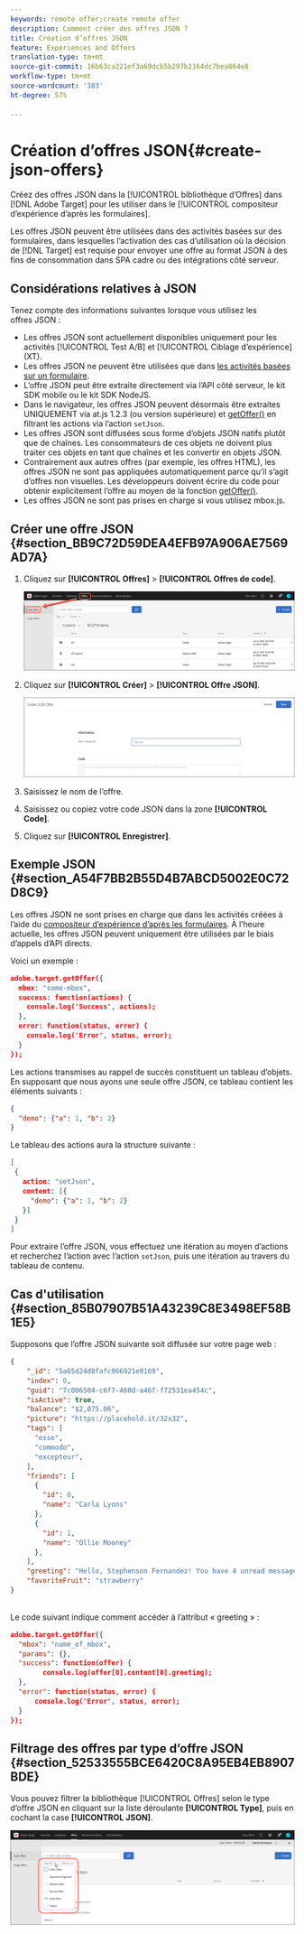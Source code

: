```yaml
---
keywords: remote offer;create remote offer
description: Comment créer des offres JSON ?
title: Création d’offres JSON
feature: Experiences and Offers
translation-type: tm+mt
source-git-commit: 16b63ca221ef3a69dcb5b297b2164dc7bea864e8
workflow-type: tm+mt
source-wordcount: '383'
ht-degree: 57%

---
```



# Création d’offres JSON{#create-json-offers}

Créez des offres JSON dans la [!UICONTROL bibliothèque d’Offres] dans [!DNL Adobe Target] pour les utiliser dans le [!UICONTROL compositeur d’expérience d’après les formulaires].

Les offres JSON peuvent être utilisées dans des activités basées sur des formulaires, dans lesquelles l’activation des cas d’utilisation où la décision de [!DNL Target] est requise pour envoyer une offre au format JSON à des fins de consommation dans SPA cadre ou des intégrations côté serveur.

## Considérations relatives à JSON

Tenez compte des informations suivantes lorsque vous utilisez les offres JSON :

* Les offres JSON sont actuellement disponibles uniquement pour les activités [!UICONTROL Test A/B] et [!UICONTROL Ciblage d’expérience] (XT).
* Les offres JSON ne peuvent être utilisées que dans [les activités basées sur un formulaire](/help/c-experiences/form-experience-composer.md).
* L’offre JSON peut être extraite directement via l’API côté serveur, le kit SDK mobile ou le kit SDK NodeJS.
* Dans le navigateur, les offres JSON peuvent désormais être extraites UNIQUEMENT via at.js 1.2.3 (ou version supérieure) et [getOffer()](/help/c-implementing-target/c-implementing-target-for-client-side-web/adobe-target-getoffer.md) en filtrant les actions via l’action `setJson`.
* Les offres JSON sont diffusées sous forme d’objets JSON natifs plutôt que de chaînes. Les consommateurs de ces objets ne doivent plus traiter ces objets en tant que chaînes et les convertir en objets JSON.
* Contrairement aux autres offres (par exemple, les offres HTML), les offres JSON ne sont pas appliquées automatiquement parce qu’il s’agit d’offres non visuelles. Les développeurs doivent écrire du code pour obtenir explicitement l’offre au moyen de la fonction [getOffer()](/help/c-implementing-target/c-implementing-target-for-client-side-web/adobe-target-getoffer.md).
* Les offres JSON ne sont pas prises en charge si vous utilisez mbox.js.

## Créer une offre JSON {#section_BB9C72D59DEA4EFB97A906AE7569AD7A}

1. Cliquez sur **[!UICONTROL Offres]** > **[!UICONTROL Offres de code]**.

   ![Offres > Onglet Offres de code](/help/c-experiences/c-manage-content/assets/code-offers-tab.png)

1. Cliquez sur **[!UICONTROL Créer]** > **[!UICONTROL Offre JSON]**.

   ![](assets/offer-json.png)

1. Saisissez le nom de l’offre.
1. Saisissez ou copiez votre code JSON dans la zone **[!UICONTROL Code]**.
1. Cliquez sur **[!UICONTROL Enregistrer]**.

## Exemple JSON {#section_A54F7BB2B55D4B7ABCD5002E0C72D8C9}

Les offres JSON ne sont prises en charge que dans les activités créées à l’aide du [compositeur d’expérience d’après les formulaires](/help/c-experiences/form-experience-composer.md). À l’heure actuelle, les offres JSON peuvent uniquement être utilisées par le biais d’appels d’API directs.

Voici un exemple :

```json
adobe.target.getOffer({ 
  mbox: "some-mbox", 
  success: function(actions) { 
    console.log('Success', actions); 
  }, 
  error: function(status, error) { 
    console.log('Error', status, error); 
  } 
});
```

Les actions transmises au rappel de succès constituent un tableau d’objets. En supposant que nous ayons une seule offre JSON, ce tableau contient les éléments suivants :

```json
{ 
  "demo": {"a": 1, "b": 2} 
}
```

Le tableau des actions aura la structure suivante :

```json
[ 
 { 
   action: "setJson", 
   content: [{ 
     "demo": {"a": 1, "b": 2} 
   }] 
 }  
]
```

Pour extraire l’offre JSON, vous effectuez une itération au moyen d’actions et recherchez l’action avec l’action `setJson`, puis une itération au travers du tableau de contenu.

## Cas d&#39;utilisation {#section_85B07907B51A43239C8E3498EF58B1E5}

Supposons que l’offre JSON suivante soit diffusée sur votre page web :

```json
{ 
    "_id": "5a65d24d8fafc966921e9169", 
    "index": 0, 
    "guid": "7c006504-c6f7-468d-a46f-f72531ea454c", 
    "isActive": true, 
    "balance": "$2,075.06", 
    "picture": "https://placehold.it/32x32", 
    "tags": [ 
      "esse", 
      "commodo", 
      "excepteur", 
    ], 
    "friends": [ 
      { 
        "id": 0, 
        "name": "Carla Lyons" 
      }, 
      { 
        "id": 1, 
        "name": "Ollie Mooney" 
      }, 
    ], 
    "greeting": "Hello, Stephenson Fernandez! You have 4 unread messages.", 
    "favoriteFruit": "strawberry" 
} 
  
```

Le code suivant indique comment accéder à l’attribut « greeting » :

```json
adobe.target.getOffer({   
  "mbox": "name_of_mbox", 
  "params": {}, 
  "success": function(offer) {           
        console.log(offer[0].content[0].greeting); 
  },   
  "error": function(status, error) {           
      console.log('Error', status, error); 
  } 
});
```

## Filtrage des offres par type d’offre JSON {#section_52533555BCE6420C8A95EB4EB8907BDE}

Vous pouvez filtrer la bibliothèque [!UICONTROL Offres] selon le type d’offre JSON en cliquant sur la liste déroulante **[!UICONTROL Type]**, puis en cochant la case **[!UICONTROL JSON]**.

![](assets/offer-json-filter.png)

